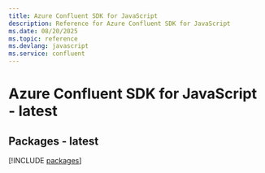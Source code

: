 ```yaml
---
title: Azure Confluent SDK for JavaScript
description: Reference for Azure Confluent SDK for JavaScript
ms.date: 08/20/2025
ms.topic: reference
ms.devlang: javascript
ms.service: confluent
---
```

# Azure Confluent SDK for JavaScript - latest
## Packages - latest
[!INCLUDE [packages](confluent-index.md)]